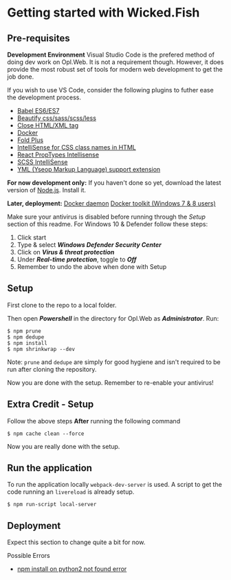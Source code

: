 


# Getting started with Wicked.Fish



## **Pre-requisites**
**Development Environment**
Visual Studio Code is the prefered method of doing dev work on Opl.Web. It is not a requirement though. However, it does provide the most robust set of tools for modern web development to get the job done.

If you wish to use VS Code, consider the following plugins to futher ease the development process.

 - [Babel ES6/ES7](https://marketplace.visualstudio.com/items?itemName=dzannotti.vscode-babel-coloring)
 - [Beautify css/sass/scss/less](https://marketplace.visualstudio.com/items?itemName=michelemelluso.code-beautifier)
 - [Close HTML/XML tag](https://marketplace.visualstudio.com/items?itemName=Compulim.compulim-vscode-closetag)
 - [Docker](https://marketplace.visualstudio.com/items?itemName=PeterJausovec.vscode-docker)
 - [Fold Plus](https://marketplace.visualstudio.com/items?itemName=dakara.dakara-foldplus)
 - [IntelliSense for CSS class names in HTML](https://marketplace.visualstudio.com/items?itemName=Zignd.html-css-class-completion)
 - [React PropTypes Intellisense](https://marketplace.visualstudio.com/items?itemName=OfHumanBondage.react-proptypes-intellisense)
 - [SCSS IntelliSense](https://marketplace.visualstudio.com/items?itemName=mrmlnc.vscode-scss)
 - [YML (Yseop Markup Language) support extension](https://marketplace.visualstudio.com/items?itemName=Yseop.vscode-yseopml)

**For now development only:**
If you haven't done so yet, download the latest version of [Node.js](https://nodejs.org/en/). Install it.

**Later, deployment:**
[Docker daemon](https://docs.docker.com/docker-for-windows/install/)
[Docker toolkit (Windows 7 & 8 users)](https://docs.docker.com/toolbox/overview/)

Make sure your antivirus is disabled before running through the *Setup* section of this readme. For Windows 10 & Defender follow these steps:

1. Click start
2. Type & select ***Windows Defender Security Center***
3. Click on ***Virus & threat protection***
4. Under ***Real-time protection***, toggle to ***Off***
5. Remember to undo the above when done with Setup

## **Setup**
First clone to the repo to a local folder.

Then open ***Powershell*** in the directory for Opl.Web as ***Administrator***. Run:

	$ npm prune
	$ npm dedupe
	$ npm install
	$ npm shrinkwrap --dev

Note: `prune` and `dedupe` are simply for good hygiene and isn't required to be run after cloning the repository.

Now you are done with the setup. Remember to re-enable your antivirus!

## **Extra Credit - Setup**
Follow the above steps **After** running the following command

	$ npm cache clean --force

Now you are really done with the setup.

## **Run the application**
To run the application locally `webpack-dev-server` is used. A script to get the code running an `livereload` is already setup.

	$ npm run-script local-server

## **Deployment**
Expect this section to change quite a bit for now.

Possible Errors

 - [npm install on python2 not found error](https://github.com/JeremyEnglert/JointsWP/issues/317)

